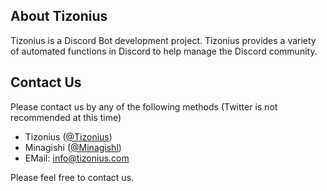 ## About Tizonius

Tizonius is a Discord Bot development project. Tizonius provides a variety of automated functions in Discord to help manage the Discord community.

## Contact Us

Please contact us by any of the following methods
(Twitter is not recommended at this time)

- Tizonius ([@Tizonius](https://twitter.com/tizoniuss))
- Minagishi ([@Minagishl](https://twitter.com/minagishl))
- EMail: [info@tizonius.com](mailto:info@tizonius.com)

Please feel free to contact us.
